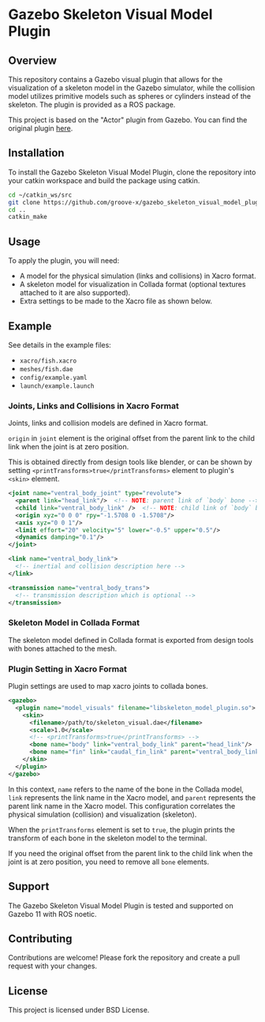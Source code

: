 # Gazebo Skeleton Visual Model Plugin

## Overview
This repository contains a Gazebo visual plugin that allows for the visualization of a skeleton model in the Gazebo simulator, while the collision model utilizes primitive models such as spheres or cylinders instead of the skeleton. The plugin is provided as a ROS package.

This project is based on the "Actor" plugin from Gazebo. You can find the original plugin [here](https://github.com/arpg/Gazebo/blob/master/gazebo/physics/Actor.hh).

## Installation
To install the Gazebo Skeleton Visual Model Plugin, clone the repository into your catkin workspace and build the package using catkin.

```bash
cd ~/catkin_ws/src
git clone https://github.com/groove-x/gazebo_skeleton_visual_model_plugin.git
cd ..
catkin_make
```

## Usage
To apply the plugin, you will need:
- A model for the physical simulation (links and collisions) in Xacro format.
- A skeleton model for visualization in Collada format (optional textures attached to it are also supported).
- Extra settings to be made to the Xacro file as shown below.

## Example

See details in the example files:
- `xacro/fish.xacro`
- `meshes/fish.dae`
- `config/example.yaml`
- `launch/example.launch`

### Joints, Links and Collisions in Xacro Format

Joints, links and collision models are defined in Xacro format.

`origin` in `joint` element is the original offset from the parent link to the child link when the joint is at zero position.

This is obtained directly from design tools like blender,
or can be shown by setting `<printTransforms>true</printTransforms>` element to plugin's `<skin>` element.

```xml
<joint name="ventral_body_joint" type="revolute">
  <parent link="head_link"/>  <!-- NOTE: parent link of `body` bone -->
  <child link="ventral_body_link" />  <!-- NOTE: child link of `body` bone -->
  <origin xyz="0 0 0" rpy="-1.5708 0 -1.5708"/>
  <axis xyz="0 0 1"/>
  <limit effort="20" velocity="5" lower="-0.5" upper="0.5"/>
  <dynamics damping="0.1"/>
</joint>

<link name="ventral_body_link">
  <!-- inertial and collision description here -->
</link>

<transmission name="ventral_body_trans">
  <!-- transmission description which is optional -->
</transmission>
```

### Skeleton Model in Collada Format

The skeleton model defined in Collada format is exported from design tools with bones attached to the mesh.

### Plugin Setting in Xacro Format

Plugin settings are used to map xacro joints to collada bones.


```xml
<gazebo>
  <plugin name="model_visuals" filename="libskeleton_model_plugin.so">
    <skin>
      <filename>/path/to/skeleton_visual.dae</filename>
      <scale>1.0</scale>
      <!-- <printTransforms>true</printTransforms> -->
      <bone name="body" link="ventral_body_link" parent="head_link"/>
      <bone name="fin" link="caudal_fin_link" parent="ventral_body_link"/>
    </skin>
  </plugin>
</gazebo>
```

In this context, `name` refers to the name of the bone in the Collada model, `link` represents the link name in the Xacro model, and `parent` represents the parent link name in the Xacro model. This configuration correlates the physical simulation (collision) and visualization (skeleton).

When the `printTransforms` element is set to `true`, the plugin prints the transform of each bone in the skeleton model to the terminal.

If you need the original offset from the parent link to the child link when the joint is at zero position, you need to remove all `bone` elements.

## Support
The Gazebo Skeleton Visual Model Plugin is tested and supported on Gazebo 11 with ROS noetic.

## Contributing
Contributions are welcome! Please fork the repository and create a pull request with your changes.

## License
This project is licensed under BSD License.
